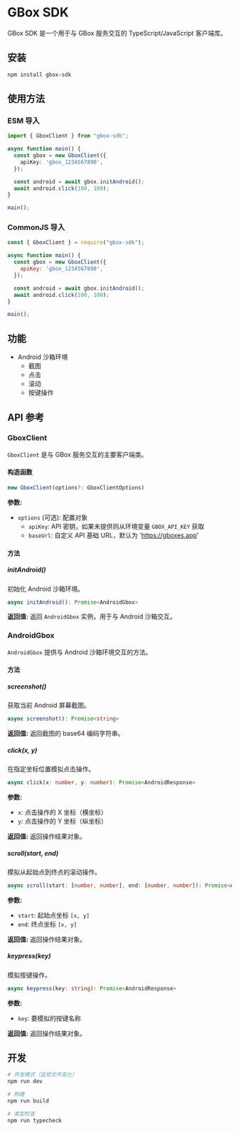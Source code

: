 # GBox SDK

GBox SDK 是一个用于与 GBox 服务交互的 TypeScript/JavaScript 客户端库。

## 安装

```bash
npm install gbox-sdk
```

## 使用方法

### ESM 导入

```typescript
import { GboxClient } from "gbox-sdk";

async function main() {
  const gbox = new GboxClient({
    apiKey: 'gbox_1234567890',
  });

  const android = await gbox.initAndroid();
  await android.click(100, 100);
}

main();
```

### CommonJS 导入

```javascript
const { GboxClient } = require("gbox-sdk");

async function main() {
  const gbox = new GboxClient({
    apiKey: 'gbox_1234567890',
  });

  const android = await gbox.initAndroid();
  await android.click(100, 100);
}

main();
```

## 功能

- Android 沙箱环境
  - 截图
  - 点击
  - 滚动
  - 按键操作

## API 参考

### GboxClient

`GboxClient` 是与 GBox 服务交互的主要客户端类。

#### 构造函数

```typescript
new GboxClient(options?: GboxClientOptions)
```

**参数:**
- `options` (可选): 配置对象
  - `apiKey`: API 密钥，如果未提供则从环境变量 `GBOX_API_KEY` 获取
  - `baseUrl`: 自定义 API 基础 URL，默认为 'https://gboxes.app'

#### 方法

##### initAndroid()

初始化 Android 沙箱环境。

```typescript
async initAndroid(): Promise<AndroidGbox>
```

**返回值:** 返回 `AndroidGbox` 实例，用于与 Android 沙箱交互。

### AndroidGbox

`AndroidGbox` 提供与 Android 沙箱环境交互的方法。

#### 方法

##### screenshot()

获取当前 Android 屏幕截图。

```typescript
async screenshot(): Promise<string>
```

**返回值:** 返回截图的 base64 编码字符串。

##### click(x, y)

在指定坐标位置模拟点击操作。

```typescript
async click(x: number, y: number): Promise<AndroidResponse>
```

**参数:**
- `x`: 点击操作的 X 坐标（横坐标）
- `y`: 点击操作的 Y 坐标（纵坐标）

**返回值:** 返回操作结果对象。

##### scroll(start, end)

模拟从起始点到终点的滚动操作。

```typescript
async scroll(start: [number, number], end: [number, number]): Promise<AndroidResponse>
```

**参数:**
- `start`: 起始点坐标 `[x, y]`
- `end`: 终点坐标 `[x, y]`

**返回值:** 返回操作结果对象。

##### keypress(key)

模拟按键操作。

```typescript
async keypress(key: string): Promise<AndroidResponse>
```

**参数:**
- `key`: 要模拟的按键名称

**返回值:** 返回操作结果对象。

## 开发

```bash
# 开发模式（监视文件变化）
npm run dev

# 构建
npm run build

# 类型检查
npm run typecheck
```
